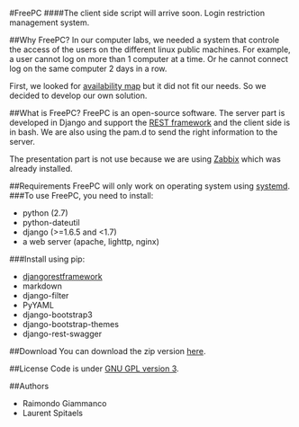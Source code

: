 #FreePC
####The client side script will arrive soon.
Login restriction management system.

##Why FreePC?
In our computer labs, we needed a system that controle the access of the users on the different linux public machines. For example, a user cannot log on more than 1 computer at a time. Or he cannot connect log on the same computer 2 days in a row.

First, we looked for [availability map][am] but it did not fit our needs. So we decided to develop our own solution.

##What is FreePC?
FreePC is an open-source software. The server part is developed in Django and support the [REST framework][rest] and the client side is in bash. We are also using the pam.d to send the right information to the server.

The presentation part is not use because we are using [Zabbix][zx] which was already installed.

##Requirements
FreePC will only work on operating system using [systemd][].
###To use FreePC, you need to install:
  - python (2.7)
  - python-dateutil
  - django (>=1.6.5 and <1.7)
  - a web server (apache, lighttp, nginx)

###Install using pip:
  - [djangorestframework][rest]
  - markdown
  - django-filter
  - PyYAML
  - django-bootstrap3
  - django-bootstrap-themes
  - django-rest-swagger

##Download
You can download the zip version [here][dl].

##License
Code is under [GNU GPL version 3][license].

##Authors
  - Raimondo Giammanco
  - Laurent Spitaels

[license]:https://github.com/vonkarmaninstitute/FreePC/blob/master/LICENSE
[dl]:https://github.com/vonkarmaninstitute/FreePC/archive/master.zip
[rest]:http://www.django-rest-framework.org/
[zx]:http://www.zabbix.com/
[am]:http://journal.code4lib.org/articles/4067
[systemd]:http://en.wikipedia.org/wiki/Systemd
